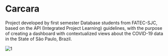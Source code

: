 # Carcara
Project developed by first semester Database students from FATEC-SJC, based on the API (Integrated Project Learning) guidelines, with the purpose of creating a dashboard with contextualized views about the COVID-19 data in the State of São Paulo, Brazil. 

![1](https://user-images.githubusercontent.com/51426536/133948131-15a663e9-4743-43c9-b55c-cd20004fd818.jpg)
